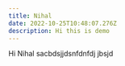 ```yaml
---
title: Nihal
date: 2022-10-25T10:48:07.276Z
description: Hi this is demo
---
```

H﻿i Nihal sacbdsjjdsnfdnfdj jbsjd